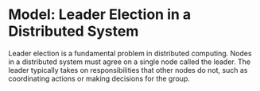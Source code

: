 # Model: Leader Election in a Distributed System

Leader election is a fundamental problem in distributed computing. 
Nodes in a distributed system must agree on a single node called the leader. 
The leader typically takes on responsibilities that other nodes do not, such as 
coordinating actions or making decisions for the group.
